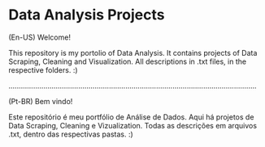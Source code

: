 # Data Analysis Projects

(En-US)
Welcome!

This repository is my portolio of Data Analysis. It contains projects of Data Scraping, Cleaning and Visualization. All descriptions in .txt files, in the respective folders. :)

.........................................................................................................................

(Pt-BR)
Bem vindo!

Este repositório é meu portfólio de Análise de Dados. Aqui há projetos de Data Scraping, Cleaning e Vizualization. Todas as descrições em arquivos .txt, dentro das respectivas pastas. :)
